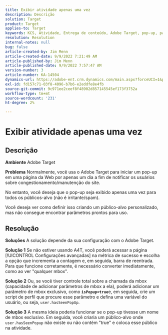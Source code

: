 ```yaml
---
title: Exibir atividade apenas uma vez
description: Descrição
solution: Target
product: Target
applies-to: Target
keywords: KCS, Atividade, Entrega de conteúdo, Adobe Target, pop-up, página da Web, exibição, uma vez
resolution: Resolution
internal-notes: null
bug: false
article-created-by: Jim Menn
article-created-date: 9/9/2022 7:21:49 AM
article-published-by: Jim Menn
article-published-date: 9/9/2022 7:57:47 AM
version-number: 3
article-number: KA-14504
dynamics-url: https://adobe-ent.crm.dynamics.com/main.aspx?forceUCI=1&pagetype=entityrecord&etn=knowledgearticle&id=da1c420f-1030-ed11-9db1-0022480866ad
exl-id: fd157c71-03f8-4096-b7b6-e2eddfe8e4fb
source-git-commit: 9c971ee2ceef8f48902d857145545ef173f3752a
workflow-type: tm+mt
source-wordcount: '231'
ht-degree: 2%

---
```


# Exibir atividade apenas uma vez

## Descrição


<b>Ambiente</b>
Adobe Target

<b>Problema</b>
Normalmente, você usa o Adobe Target para iniciar um pop-up em uma página da Web por apenas um dia a fim de notificar os usuários sobre congestionamento/manutenção do site.

No entanto, você deseja que o pop-up seja exibido apenas uma vez para todos os públicos-alvo (não é irritante/spam).

Você deseja ver como definir isso criando um público-alvo personalizado, mas não consegue encontrar parâmetros prontos para uso.


## Resolução


<b>Soluções</b>
A solução depende da sua configuração com o Adobe Target.

<b>Solução 1</b>
Se não estiver usando A4T, você poderá acessar a página [!UICONTROL Configurações avançadas] na métrica de sucesso e escolha a opção que incrementa a contagem e, em seguida, barra de reentrada. Para que funcione corretamente, é necessário converter imediatamente, como ao ver &quot;qualquer mbox&quot;.

<b>Solução 2</b>
Ou, se você tiver controle total sobre a chamada da mbox (capacidade de adicionar parâmetros de mbox a ela), poderá adicionar um parâmetro de mbox exclusivo, como <b>`isPopup=true`</b>e, em seguida, crie um script de perfil que procure esse parâmetro e defina uma variável do usuário, ou seja, `user.hasSeenPopUp`.

<b>Solução 3</b>
A mesma ideia poderia funcionar se o pop-up tivesse um nome de mbox exclusivo.
Em seguida, você criaria um público-alvo onde `user.hasSeenPopup` não existe ou não contém &quot;true&quot; e coloca esse público na atividade.
